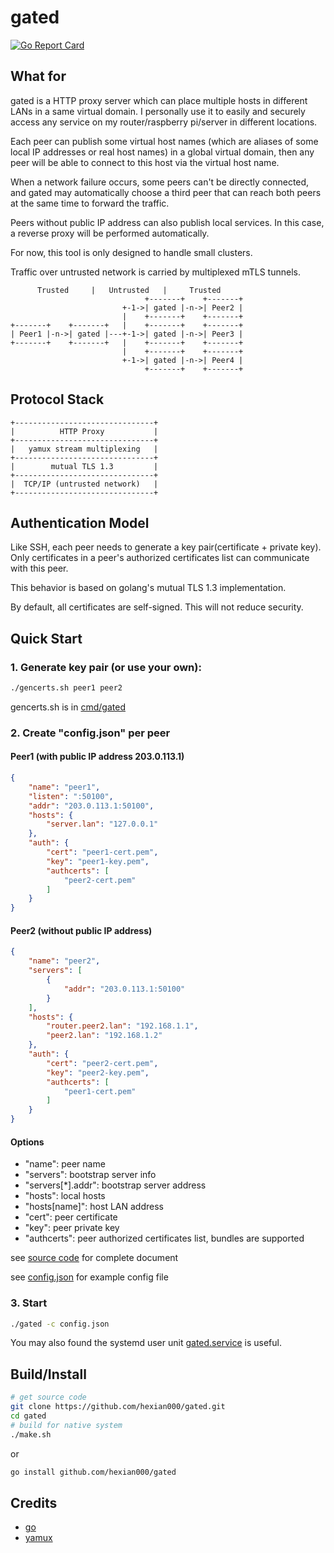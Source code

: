# gated

[![Go Report Card](https://goreportcard.com/badge/github.com/hexian000/gated)](https://goreportcard.com/report/github.com/hexian000/gated)

## What for

gated is a HTTP proxy server which can place multiple hosts in different LANs in a same virtual domain. I personally use it to easily and securely access any service on my router/raspberry pi/server in different locations.

Each peer can publish some virtual host names (which are aliases of some local IP addresses or real host names) in a global virtual domain, then any peer will be able to connect to this host via the virtual host name.

When a network failure occurs, some peers can't be directly connected, and gated may automatically choose a third peer that can reach both peers at the same time to forward the traffic.

Peers without public IP address can also publish local services. In this case, a reverse proxy will be performed automatically.

For now, this tool is only designed to handle small clusters.

Traffic over untrusted network is carried by multiplexed mTLS tunnels.

```
      Trusted     |   Untrusted   |     Trusted
                              +-------+    +-------+
                         +-1->| gated |-n->| Peer2 |
                         |    +-------+    +-------+
+-------+    +-------+   |    +-------+    +-------+
| Peer1 |-n->| gated |---+-1->| gated |-n->| Peer3 |
+-------+    +-------+   |    +-------+    +-------+
                         |    +-------+    +-------+
                         +-1->| gated |-n->| Peer4 |
                              +-------+    +-------+
```

## Protocol Stack

```
+-------------------------------+
|          HTTP Proxy           |
+-------------------------------+
|   yamux stream multiplexing   |
+-------------------------------+
|        mutual TLS 1.3         |
+-------------------------------+
|  TCP/IP (untrusted network)   |
+-------------------------------+
```


## Authentication Model

Like SSH, each peer needs to generate a key pair(certificate + private key). Only certificates in a peer's authorized certificates list can communicate with this peer.

This behavior is based on golang's mutual TLS 1.3 implementation.

By default, all certificates are self-signed. This will not reduce security. 

## Quick Start

### 1. Generate key pair (or use your own):

```sh
./gencerts.sh peer1 peer2
```

gencerts.sh is in [cmd/gated](cmd/gated/gencerts.sh)

### 2. Create "config.json" per peer

#### Peer1 (with public IP address 203.0.113.1)

```json
{
    "name": "peer1",
    "listen": ":50100",
    "addr": "203.0.113.1:50100",
    "hosts": {
        "server.lan": "127.0.0.1"
    },
    "auth": {
        "cert": "peer1-cert.pem",
        "key": "peer1-key.pem",
        "authcerts": [
            "peer2-cert.pem"
        ]
    }
}
```

#### Peer2 (without public IP address)

```json
{
    "name": "peer2",
    "servers": [
        {
            "addr": "203.0.113.1:50100"
        }
    ],
    "hosts": {
        "router.peer2.lan": "192.168.1.1",
        "peer2.lan": "192.168.1.2"
    },
    "auth": {
        "cert": "peer2-cert.pem",
        "key": "peer2-key.pem",
        "authcerts": [
            "peer1-cert.pem"
        ]
    }
}
```

#### Options

- "name": peer name
- "servers": bootstrap server info
- "servers[\*].addr": bootstrap server address
- "hosts": local hosts
- "hosts[name]": host LAN address
- "cert": peer certificate
- "key": peer private key
- "authcerts": peer authorized certificates list, bundles are supported

see [source code](config/config.go) for complete document

see [config.json](config/config.json) for example config file

### 3. Start

```sh
./gated -c config.json
```

You may also found the systemd user unit [gated.service](gated.service) is useful.

## Build/Install

```sh
# get source code
git clone https://github.com/hexian000/gated.git
cd gated
# build for native system
./make.sh
```
or
```sh
go install github.com/hexian000/gated
```

## Credits

- [go](https://github.com/golang/go)
- [yamux](https://github.com/hashicorp/yamux)
